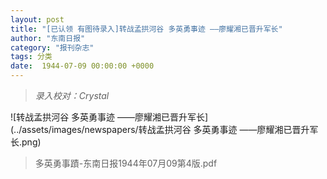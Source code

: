```yaml
---
layout: post
title: "[已认领 有图待录入]转战孟拱河谷 多英勇事迹 ——廖耀湘已晋升军长"
author: "东南日报"
category: "报刊杂志"
tags: 分类
date:  1944-07-09 00:00:00 +0000
---
```


> *录入校对：Crystal*

![转战孟拱河谷 多英勇事迹 ——廖耀湘已晋升军长](../assets/images/newspapers/转战孟拱河谷 多英勇事迹 ——廖耀湘已晋升军长.png)




> 多英勇事蹟-东南日报1944年07月09第4版.pdf

